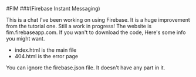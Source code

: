 #FIM
###(Firebase Instant Messaging)

This is a chat I've been working on using Firebase. It is  a huge improvement from the tutorial one. Still a work in progress! The website is fim.firebaseapp.com. If you wan't to download the code, Here's some info you might want.

 * index.html is the main file
 * 404.html is the error page

 You can ignore the firebase.json file. It doesn't have any part in it.
